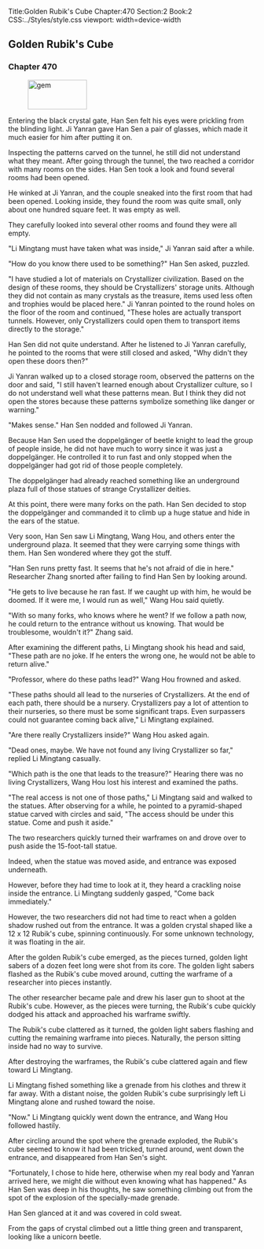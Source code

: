 Title:Golden Rubik's Cube 
Chapter:470 
Section:2 
Book:2 
CSS:../Styles/style.css 
viewport: width=device-width
  
## Golden Rubik's Cube
### Chapter 470 
<figure>
	<img src="../Images/gem.gif" alt="gem" id="gem" width="120" height="60" />
</figure>
  

  
  Entering the black crystal gate, Han Sen felt his eyes were prickling from the blinding light. Ji Yanran gave Han Sen a pair of glasses, which made it much easier for him after putting it on.

Inspecting the patterns carved on the tunnel, he still did not understand what they meant. After going through the tunnel, the two reached a corridor with many rooms on the sides. Han Sen took a look and found several rooms had been opened.

He winked at Ji Yanran, and the couple sneaked into the first room that had been opened. Looking inside, they found the room was quite small, only about one hundred square feet. It was empty as well.

They carefully looked into several other rooms and found they were all empty.

"Li Mingtang must have taken what was inside," Ji Yanran said after a while.

"How do you know there used to be something?" Han Sen asked, puzzled.

"I have studied a lot of materials on Crystallizer civilization. Based on the design of these rooms, they should be Crystallizers' storage units. Although they did not contain as many crystals as the treasure, items used less often and trophies would be placed here." Ji Yanran pointed to the round holes on the floor of the room and continued, "These holes are actually transport tunnels. However, only Crystallizers could open them to transport items directly to the storage."

Han Sen did not quite understand. After he listened to Ji Yanran carefully, he pointed to the rooms that were still closed and asked, "Why didn't they open these doors then?"

Ji Yanran walked up to a closed storage room, observed the patterns on the door and said, "I still haven't learned enough about Crystallizer culture, so I do not understand well what these patterns mean. But I think they did not open the stores because these patterns symbolize something like danger or warning."

"Makes sense." Han Sen nodded and followed Ji Yanran.

Because Han Sen used the doppelgänger of beetle knight to lead the group of people inside, he did not have much to worry since it was just a doppelgänger. He controlled it to run fast and only stopped when the doppelgänger had got rid of those people completely.

The doppelgänger had already reached something like an underground plaza full of those statues of strange Crystallizer deities.

At this point, there were many forks on the path. Han Sen decided to stop the doppelgänger and commanded it to climb up a huge statue and hide in the ears of the statue.

Very soon, Han Sen saw Li Mingtang, Wang Hou, and others enter the underground plaza. It seemed that they were carrying some things with them. Han Sen wondered where they got the stuff.

"Han Sen runs pretty fast. It seems that he's not afraid of die in here." Researcher Zhang snorted after failing to find Han Sen by looking around.

"He gets to live because he ran fast. If we caught up with him, he would be doomed. If it were me, I would run as well," Wang Hou said quietly.

"With so many forks, who knows where he went? If we follow a path now, he could return to the entrance without us knowing. That would be troublesome, wouldn't it?" Zhang said.

After examining the different paths, Li Mingtang shook his head and said, "These path are no joke. If he enters the wrong one, he would not be able to return alive."

"Professor, where do these paths lead?" Wang Hou frowned and asked.

"These paths should all lead to the nurseries of Crystallizers. At the end of each path, there should be a nursery. Crystallizers pay a lot of attention to their nurseries, so there must be some significant traps. Even surpassers could not guarantee coming back alive," Li Mingtang explained.

"Are there really Crystallizers inside?" Wang Hou asked again.

"Dead ones, maybe. We have not found any living Crystallizer so far," replied Li Mingtang casually.

"Which path is the one that leads to the treasure?" Hearing there was no living Crystallizers, Wang Hou lost his interest and examined the paths.

"The real access is not one of those paths," Li Mingtang said and walked to the statues. After observing for a while, he pointed to a pyramid-shaped statue carved with circles and said, "The access should be under this statue. Come and push it aside."

The two researchers quickly turned their warframes on and drove over to push aside the 15-foot-tall statue.

Indeed, when the statue was moved aside, and entrance was exposed underneath.

However, before they had time to look at it, they heard a crackling noise inside the entrance. Li Mingtang suddenly gasped, "Come back immediately."

However, the two researchers did not had time to react when a golden shadow rushed out from the entrance. It was a golden crystal shaped like a 12 x 12 Rubik's cube, spinning continuously. For some unknown technology, it was floating in the air.

After the golden Rubik's cube emerged, as the pieces turned, golden light sabers of a dozen feet long were shot from its core. The golden light sabers flashed as the Rubik's cube moved around, cutting the warframe of a researcher into pieces instantly.

The other researcher became pale and drew his laser gun to shoot at the Rubik's cube. However, as the pieces were turning, the Rubik's cube quickly dodged his attack and approached his warframe swiftly.

The Rubik's cube clattered as it turned, the golden light sabers flashing and cutting the remaining warframe into pieces. Naturally, the person sitting inside had no way to survive.

After destroying the warframes, the Rubik's cube clattered again and flew toward Li Mingtang.

Li Mingtang fished something like a grenade from his clothes and threw it far away. With a distant noise, the golden Rubik's cube surprisingly left Li Mingtang alone and rushed toward the noise.

"Now." Li Mingtang quickly went down the entrance, and Wang Hou followed hastily.

After circling around the spot where the grenade exploded, the Rubik's cube seemed to know it had been tricked, turned around, went down the entrance, and disappeared from Han Sen's sight.

"Fortunately, I chose to hide here, otherwise when my real body and Yanran arrived here, we might die without even knowing what has happened." As Han Sen was deep in his thoughts, he saw something climbing out from the spot of the explosion of the specially-made grenade.

Han Sen glanced at it and was covered in cold sweat.

From the gaps of crystal climbed out a little thing green and transparent, looking like a unicorn beetle.
